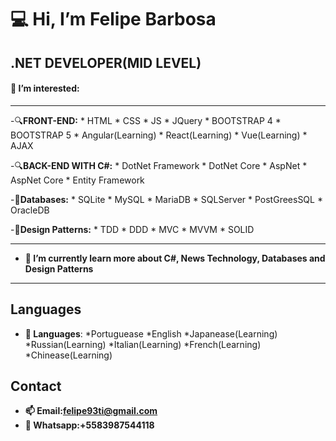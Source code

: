 :computer: Hi, I’m Felipe Barbosa
===================================
.NET DEVELOPER(MID LEVEL)
-----------------------------------
#### 👀 I’m interested:
-----------------------------------

  -:mag:**FRONT-END:**
    * HTML
    * CSS
    * JS
    * JQuery
    * BOOTSTRAP 4
    * BOOTSTRAP 5
    * Angular(Learning)
    * React(Learning)
    * Vue(Learning)
    * AJAX


  -:mag:**BACK-END WITH C#:**
    * DotNet Framework
    * DotNet Core
    * AspNet
    * AspNet Core
    * Entity Framework

   -:floppy_disk:**Databases:**
    * SQLite
    * MySQL
    * MariaDB
    * SQLServer
    * PostGreesSQL
    * OracleDB
      
  -:triangular_ruler:**Design Patterns:**
    * TDD
    * DDD
    * MVC
    * MVVM
    * SOLID
 
------------------------------------------------------------------------------------------------

     
- **🌱 I’m currently learn more about C#, News Technology, Databases and Design Patterns**


------------------------------------------------------------------------------------------------




Languages
------------------------------------------------------------------------------------------------

- **:speech_balloon: Languages**:
    *Portuguease
    *English
    *Japanease(Learning)
    *Russian(Learning)
    *Italian(Learning)
    *French(Learning)
    *Chinease(Learning)




Contact
------------------------------------------------------------------------------------------------
  
- **📫 Email:felipe93ti@gmail.com**
- **:iphone: Whatsapp:+5583987544118**
